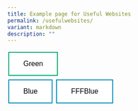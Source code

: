 ```yaml
---
title: Example page for Useful Websites
permalink: /usefulwebsites/
variant: markdown
description: ""
---
```



<style>
.button {
  border: none;
  color: white;
  padding: 16px 32px;
  text-align: center;
  text-decoration: none;
  display: inline-block;
  font-size: 16px;
  margin: 4px 2px;
  transition-duration: 0.4s;
  cursor: pointer;
}
.button1 {
  background-color: white; 
  color: black; 
  border: 2px solid #04AA6D;
}
.button1:hover {
  background-color: #04AA6D;
  color: white;
}
.button2 {
  background-color: white; 
  color: black; 
  border: 2px solid #008CBA;
}
.button2:hover {
  background-color: #008CBA;
  color: white;
}
.button3 {
  background-color: white; 
  color: black; 
  border: 2px solid #008CBA;
}
.button3:hover {
  background-color: #008CBA;
  color: white;
}
</style>



<button class="button button1">Green</button>
<br>
<button class="button button2">Blue</button>
<button class="button button3">FFFBlue</button>


